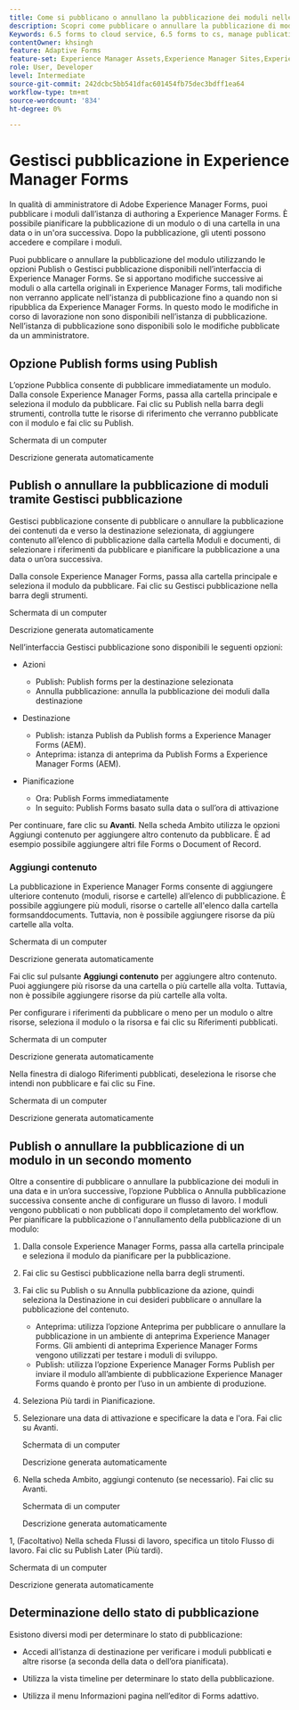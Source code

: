 ```yaml
---
title: Come si pubblicano o annullano la pubblicazione dei moduli nelle istanze di anteprima o pubblicazione?
description: Scopri come pubblicare o annullare la pubblicazione di moduli dall’ambiente di authoring AEM per visualizzare in anteprima o pubblicare le istanze. Sia che si eseguano test dei moduli in un ambiente di staging o che si distribuiscano in tempo reale per gli utenti finali, AEM fornisce strumenti semplificati per gestire questo processo in modo efficiente.
Keywords: 6.5 forms to cloud service, 6.5 forms to cs, manage publication, , AEM Forms 6.5 to Cloud Service, AEM form migration to cloud service, Forms Manage publication, AF Manage publication, Adaptive Forms Manage publication, Cloud Manage publication
contentOwner: khsingh
feature: Adaptive Forms
feature-set: Experience Manager Assets,Experience Manager Sites,Experience Manager, Experience Manager Forms, Experience Manager Cloud Manager
role: User, Developer
level: Intermediate
source-git-commit: 242dcbc5bb541dfac601454fb75dec3bdff1ea64
workflow-type: tm+mt
source-wordcount: '834'
ht-degree: 0%

---
```



# &#x200B;Gestisci pubblicazione in Experience Manager Forms

In qualità di amministratore di Adobe Experience Manager Forms, puoi pubblicare i moduli dall’istanza di authoring a Experience Manager Forms. È possibile pianificare la pubblicazione di un modulo o di una cartella in una data o in un&#39;ora successiva. Dopo la pubblicazione, gli utenti possono accedere e compilare i moduli.

Puoi pubblicare o annullare la pubblicazione del modulo utilizzando le opzioni Publish o Gestisci pubblicazione disponibili nell’interfaccia di Experience Manager Forms. Se si apportano modifiche successive ai moduli o alla cartella originali in Experience Manager Forms, tali modifiche non verranno applicate nell&#39;istanza di pubblicazione fino a quando non si ripubblica da Experience Manager Forms. In questo modo le modifiche in corso di lavorazione non sono disponibili nell’istanza di pubblicazione. Nell’istanza di pubblicazione sono disponibili solo le modifiche pubblicate da un amministratore.

## Opzione Publish forms using Publish

L’opzione Pubblica consente di pubblicare immediatamente un modulo. Dalla console Experience Manager Forms, passa alla cartella principale e seleziona il modulo da pubblicare. Fai clic su Publish nella barra degli strumenti, controlla tutte le risorse di riferimento che verranno pubblicate con il modulo e fai clic su Publish.

Schermata di un computer

Descrizione generata automaticamente

## Publish o annullare la pubblicazione di moduli tramite Gestisci pubblicazione


Gestisci pubblicazione consente di pubblicare o annullare la pubblicazione dei contenuti da e verso la destinazione selezionata, di aggiungere contenuto all’elenco di pubblicazione dalla cartella Moduli e documenti, di selezionare i riferimenti da pubblicare e pianificare la pubblicazione a una data o un’ora successiva.


Dalla console Experience Manager Forms, passa alla cartella principale e seleziona il modulo da pubblicare. Fai clic su Gestisci pubblicazione nella barra degli strumenti.


Schermata di un computer

Descrizione generata automaticamente



Nell’interfaccia Gestisci pubblicazione sono disponibili le seguenti opzioni:

* Azioni

   * Publish: Publish forms per la destinazione selezionata
   * Annulla pubblicazione: annulla la pubblicazione dei moduli dalla destinazione

* Destinazione

   * Publish: istanza Publish da Publish forms a Experience Manager Forms (AEM).
   * Anteprima: istanza di anteprima da Publish Forms a Experience Manager Forms (AEM).

* Pianificazione

   * Ora: Publish Forms immediatamente
   * In seguito: Publish Forms basato sulla data o sull’ora di attivazione



Per continuare, fare clic su **Avanti**. Nella scheda Ambito utilizza le opzioni Aggiungi contenuto per aggiungere altro contenuto da pubblicare. È ad esempio possibile aggiungere altri file Forms o Document of Record.

### Aggiungi contenuto

La pubblicazione in Experience Manager Forms consente di aggiungere ulteriore contenuto (moduli, risorse e cartelle) all’elenco di pubblicazione. È possibile aggiungere più moduli, risorse o cartelle all&#39;elenco dalla cartella formsanddocuments. Tuttavia, non è possibile aggiungere risorse da più cartelle alla volta.

Schermata di un computer

Descrizione generata automaticamente

Fai clic sul pulsante **Aggiungi contenuto** per aggiungere altro contenuto. Puoi aggiungere più risorse da una cartella o più cartelle alla volta. Tuttavia, non è possibile aggiungere risorse da più cartelle alla volta.

Per configurare i riferimenti da pubblicare o meno per un modulo o altre risorse, seleziona il modulo o la risorsa e fai clic su Riferimenti pubblicati.

Schermata di un computer

Descrizione generata automaticamente

Nella finestra di dialogo Riferimenti pubblicati, deseleziona le risorse che intendi non pubblicare e fai clic su Fine.


Schermata di un computer

Descrizione generata automaticamente


## Publish o annullare la pubblicazione di un modulo in un secondo momento


Oltre a consentire di pubblicare o annullare la pubblicazione dei moduli in una data e in un’ora successive, l’opzione Pubblica o Annulla pubblicazione successiva consente anche di configurare un flusso di lavoro. I moduli vengono pubblicati o non pubblicati dopo il completamento del workflow. Per pianificare la pubblicazione o l&#39;annullamento della pubblicazione di un modulo:

1. Dalla console Experience Manager Forms, passa alla cartella principale e seleziona il modulo da pianificare per la pubblicazione.
1. Fai clic su Gestisci pubblicazione nella barra degli strumenti.
1. Fai clic su Publish o su Annulla pubblicazione da azione, quindi seleziona la Destinazione in cui desideri pubblicare o annullare la pubblicazione del contenuto.

   * Anteprima: utilizza l’opzione Anteprima per pubblicare o annullare la pubblicazione in un ambiente di anteprima Experience Manager Forms. Gli ambienti di anteprima Experience Manager Forms vengono utilizzati per testare i moduli di sviluppo.
   * Publish: utilizza l’opzione Experience Manager Forms Publish per inviare il modulo all’ambiente di pubblicazione Experience Manager Forms quando è pronto per l’uso in un ambiente di produzione.


1. Seleziona Più tardi in Pianificazione.

1. Selezionare una data di attivazione e specificare la data e l&#39;ora. Fai clic su Avanti.

   Schermata di un computer

   Descrizione generata automaticamente

1. Nella scheda Ambito, aggiungi contenuto (se necessario). Fai clic su Avanti.

   Schermata di un computer

   Descrizione generata automaticamente

1, (Facoltativo) Nella scheda Flussi di lavoro, specifica un titolo Flusso di lavoro. Fai clic su Publish Later (Più tardi).

Schermata di un computer

Descrizione generata automaticamente

## Determinazione dello stato di pubblicazione

Esistono diversi modi per determinare lo stato di pubblicazione:

* Accedi all’istanza di destinazione per verificare i moduli pubblicati e altre risorse (a seconda della data o dell’ora pianificata).

* Utilizza la vista timeline per determinare lo stato della pubblicazione.

* Utilizza il menu Informazioni pagina nell’editor di Forms adattivo.